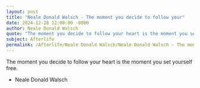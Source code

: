 ```yaml
---
layout: post
title: "Neale Donald Walsch - The moment you decide to follow your"
date: 2024-12-28 12:00:00 -0000
author: Neale Donald Walsch
quote: "The moment you decide to follow your heart is the moment you set yourself free."
subject: Afterlife
permalink: /Afterlife/Neale Donald Walsch/Neale Donald Walsch - The moment you decide to follow your
---
```


The moment you decide to follow your heart is the moment you set yourself free.

- Neale Donald Walsch
